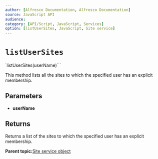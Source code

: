 ```yaml
---
author: [Alfresco Documentation, Alfresco Documentation]
source: JavaScript API
audience: 
category: [API/Script, JavaScript, Services]
option: [listUserSites, JavaScript, Site service]
---
```


# `listUserSites`

`listUserSites(userName)```

This method lists all the sites to which the specified user has an explicit membership.

## Parameters

-   **userName**

## Returns

Returns a list of the sites to which the specified user has an explicit membership.

**Parent topic:**[Site service object](../references/API-JS-SiteserviceObject.md)

